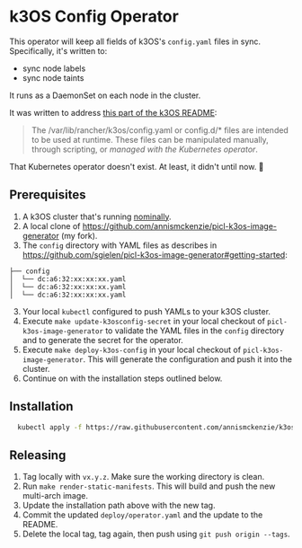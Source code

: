 # k3OS Config Operator

This operator will keep all fields of k3OS's `config.yaml` files in sync. Specifically, it's written to:
- sync node labels
- sync node taints

It runs as a DaemonSet on each node in the cluster.

It was written to address [this part of the k3OS README](https://github.com/rancher/k3os#configuration):

> The /var/lib/rancher/k3os/config.yaml or config.d/* files are intended to be used at runtime. These files can be manipulated manually, through scripting, or _managed with the Kubernetes operator_.

That Kubernetes operator doesn't exist. At least, it didn't until now. 🤠


## Prerequisites

1. A k3OS cluster that's running [nominally](https://joshdance.medium.com/what-does-nominal-mean-when-spacex-mission-control-says-it-39c2d249da27#:~:text=performing%20or%20achieved%20within%20expected,within%20expected%20and%20acceptable%20limits.).
2. A local clone of https://github.com/annismckenzie/picl-k3os-image-generator (my fork).
3. The `config` directory with YAML files as describes in https://github.com/sgielen/picl-k3os-image-generator#getting-started:
```
├── config
│  └── dc:a6:32:xx:xx:xx.yaml
│  └── dc:a6:32:xx:xx:xx.yaml
│  └── dc:a6:32:xx:xx:xx.yaml
```
3. Your local `kubectl` configured to push YAMLs to your k3OS cluster.
4. Execute `make update-k3osconfig-secret` in your local checkout of `picl-k3os-image-generator` to validate the YAML files in the `config` directory and to generate the secret for the operator.
5. Execute `make deploy-k3os-config` in your local checkout of `picl-k3os-image-generator`. This will generate the configuration and push it into the cluster.
5. Continue on with the installation steps outlined below.


## Installation

```sh
  kubectl apply -f https://raw.githubusercontent.com/annismckenzie/k3os-config-operator/v0.1.1/deploy/operator.yaml
```


## Releasing

1. Tag locally with `vx.y.z`. Make sure the working directory is clean.
2. Run `make render-static-manifests`. This will build and push the new multi-arch image.
3. Update the installation path above with the new tag.
4. Commit the updated `deploy/operator.yaml` and the update to the README.
5. Delete the local tag, tag again, then push using `git push origin --tags`.
